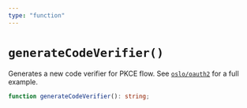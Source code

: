 ```yaml
---
type: "function"
---
```


# `generateCodeVerifier()`

Generates a new code verifier for PKCE flow. See [`oslo/oauth2`](/reference/oauth2) for a full example.

```ts
function generateCodeVerifier(): string;
```

